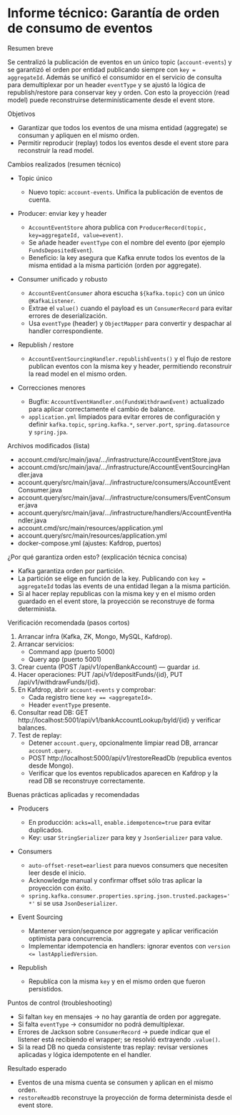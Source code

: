 # Informe técnico: Garantía de orden de consumo de eventos

Resumen breve

Se centralizó la publicación de eventos en un único topic (`account-events`) y se garantizó el orden por entidad publicando siempre con `key = aggregateId`. Además se unificó el consumidor en el servicio de consulta para demultiplexar por un header `eventType` y se ajustó la lógica de republish/restore para conservar key y orden. Con esto la proyección (read model) puede reconstruirse determinísticamente desde el event store.

Objetivos

- Garantizar que todos los eventos de una misma entidad (aggregate) se consuman y apliquen en el mismo orden.
- Permitir reproducir (replay) todos los eventos desde el event store para reconstruir la read model.

Cambios realizados (resumen técnico)

- Topic único
  - Nuevo topic: `account-events`. Unifica la publicación de eventos de cuenta.

- Producer: enviar key y header
  - `AccountEventStore` ahora publica con `ProducerRecord(topic, key=aggregateId, value=event)`.
  - Se añade header `eventType` con el nombre del evento (por ejemplo `FundsDepositedEvent`).
  - Beneficio: la key asegura que Kafka enrute todos los eventos de la misma entidad a la misma partición (orden por aggregate).

- Consumer unificado y robusto
  - `AccountEventConsumer` ahora escucha `${kafka.topic}` con un único `@KafkaListener`.
  - Extrae el `value()` cuando el payload es un `ConsumerRecord` para evitar errores de deserialización.
  - Usa `eventType` (header) y `ObjectMapper` para convertir y despachar al handler correspondiente.

- Republish / restore
  - `AccountEventSourcingHandler.republishEvents()` y el flujo de restore publican eventos con la misma key y header, permitiendo reconstruir la read model en el mismo orden.

- Correcciones menores
  - Bugfix: `AccountEventHandler.on(FundsWithdrawnEvent)` actualizado para aplicar correctamente el cambio de balance.
  - `application.yml` limpiados para evitar errores de configuración y definir `kafka.topic`, `spring.kafka.*`, `server.port`, `spring.datasource` y `spring.jpa`.

Archivos modificados (lista)

- account.cmd/src/main/java/.../infrastructure/AccountEventStore.java
- account.cmd/src/main/java/.../infrastructure/AccountEventSourcingHandler.java
- account.query/src/main/java/.../infrastructure/consumers/AccountEventConsumer.java
- account.query/src/main/java/.../infrastructure/consumers/EventConsumer.java
- account.query/src/main/java/.../infrastructure/handlers/AccountEventHandler.java
- account.cmd/src/main/resources/application.yml
- account.query/src/main/resources/application.yml
- docker-compose.yml (ajustes: Kafdrop, puertos)

¿Por qué garantiza orden esto? (explicación técnica concisa)

- Kafka garantiza orden por partición.
- La partición se elige en función de la key. Publicando con `key = aggregateId` todas las events de una entidad llegan a la misma partición.
- Si al hacer replay republicas con la misma key y en el mismo orden guardado en el event store, la proyección se reconstruye de forma determinista.

Verificación recomendada (pasos cortos)

1. Arrancar infra (Kafka, ZK, Mongo, MySQL, Kafdrop).
2. Arrancar servicios:
   - Command app (puerto 5000)
   - Query app (puerto 5001)
3. Crear cuenta (POST /api/v1/openBankAccount) — guardar `id`.
4. Hacer operaciones: PUT /api/v1/depositFunds/{id}, PUT /api/v1/withdrawFunds/{id}.
5. En Kafdrop, abrir `account-events` y comprobar:
   - Cada registro tiene `key == <aggregateId>`.
   - Header `eventType` presente.
6. Consultar read DB: GET http://localhost:5001/api/v1/bankAccountLookup/byId/{id} y verificar balances.
7. Test de replay:
   - Detener `account.query`, opcionalmente limpiar read DB, arrancar `account.query`.
   - POST http://localhost:5000/api/v1/restoreReadDb (republica eventos desde Mongo).
   - Verificar que los eventos republicados aparecen en Kafdrop y la read DB se reconstruye correctamente.

Buenas prácticas aplicadas y recomendadas

- Producers
  - En producción: `acks=all`, `enable.idempotence=true` para evitar duplicados.
  - Key: usar `StringSerializer` para key y `JsonSerializer` para value.

- Consumers
  - `auto-offset-reset=earliest` para nuevos consumers que necesiten leer desde el inicio.
  - Acknowledge manual y confirmar offset sólo tras aplicar la proyección con éxito.
  - `spring.kafka.consumer.properties.spring.json.trusted.packages='*'` si se usa `JsonDeserializer`.

- Event Sourcing
  - Mantener version/sequence por aggregate y aplicar verificación optimista para concurrencia.
  - Implementar idempotencia en handlers: ignorar eventos con `version <= lastAppliedVersion`.

- Republish
  - Republíca con la misma `key` y en el mismo orden que fueron persistidos.

Puntos de control (troubleshooting)

- Si faltan `key` en mensajes → no hay garantía de orden por aggregate.
- Si falta `eventType` → consumidor no podrá demultiplexar.
- Errores de Jackson sobre `ConsumerRecord` → puede indicar que el listener está recibiendo el wrapper; se resolvió extrayendo `.value()`.
- Si la read DB no queda consistente tras replay: revisar versiones aplicadas y lógica idempotente en el handler.

Resultado esperado

- Eventos de una misma cuenta se consumen y aplican en el mismo orden.
- `restoreReadDb` reconstruye la proyección de forma determinista desde el event store.
